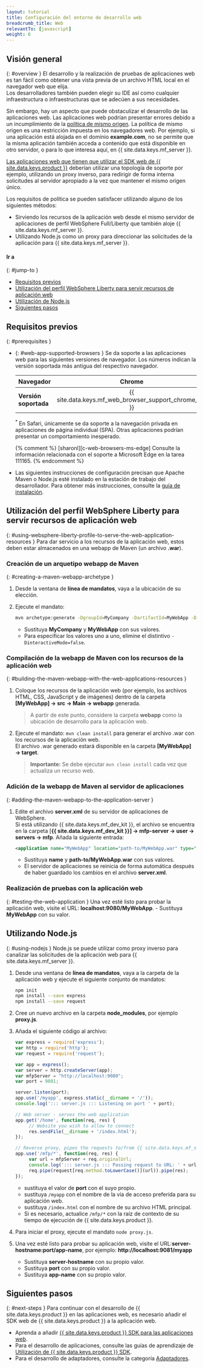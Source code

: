 ```yaml
---
layout: tutorial
title: Configuración del entorno de desarrollo web
breadcrumb_title: Web
relevantTo: [javascript]
weight: 6
---
```

<!-- NLS_CHARSET=UTF-8 -->
## Visión general
{: #overview }
El desarrollo y la realización de pruebas de aplicaciones web es tan fácil como obtener una vista previa de un archivo HTML local en el navegador web que elija.   
Los desarrolladores también pueden elegir su IDE así como cualquier infraestructura o infraestructuras que se adecúen a sus necesidades. 

Sin embargo, hay un aspecto que puede obstaculizar el desarrollo de las aplicaciones web. Las aplicaciones web podrían presentar errores debido a un incumplimiento de la [política de mismo origen](https://developer.mozilla.org/en-US/docs/Web/Security/Same-origin_policy). La política de mismo origen es una restricción impuesta en los navegadores web. Por ejemplo, si una aplicación está alojada en el dominio **example.com**, no se permite que la misma aplicación también acceda a contenido que está disponible en otro servidor, o para lo que interesa aquí, en {{ site.data.keys.mf_server }}.

[Las aplicaciones web que tienen que utilizar el SDK web de {{ site.data.keys.product }}](../../../application-development/sdk/web) deberían utilizar una topología de soporte por ejemplo, utilizando un proxy inverso, para redirigir de forma interna solicitudes al servidor apropiado a la vez que mantener el mismo origen único. 

Los requisitos de política se pueden satisfacer utilizando alguno de los siguientes métodos: 

- Sirviendo los recursos de la aplicación web desde el mismo servidor de aplicaciones de perfil WebSphere Full/Liberty que también aloje {{ site.data.keys.mf_server }}.
- Utilizando Node.js como un proxy para direccionar las solicitudes de la aplicación para {{ site.data.keys.mf_server }}.

#### Ir a
{: #jump-to }
- [Requisitos previos](#prerequisites)
- [Utilización del perfil WebSphere Liberty para servir recursos de aplicación web](#using-websphere-liberty-profile-to-serve-the-web-application-resources)
- [Utilización de Node.js](#using-nodejs)
- [Siguientes pasos](#next-steps)

## Requisitos previos
{: #prerequisites }
-   {: #web-app-supported-browsers }
Se da soporte a las aplicaciones web para las siguientes versiones de navegador. Los números indican la versión soportada más antigua del respectivo navegador. 

    | Navegador | Chrome   | Safari<sup>*</sup>   | Internet Explorer   | Firefox   | Navegador Android |
    |-----------------------|:--------:|:--------------------:|:-------------------:|:---------:|:-----------------:|
    | **Versión soportada** |  {{ site.data.keys.mf_web_browser_support_chrome_ver }} | {{ site.data.keys.mf_web_browser_support_safari_ver }} | {{ site.data.keys.mf_web_browser_support_ie_ver }} | {{ site.data.keys.mf_web_browser_support_firefox_ver }} | {{ site.data.keys.mf_web_browser_support_android_ver }}  |

    <sup>*</sup> En Safari, únicamente se da soporte a la navegación privada en aplicaciones de página individual (SPA). Otras aplicaciones podrían presentar un comportamiento inesperado. 

    {% comment %} [sharonl][c-web-browsers-ms-edge] Consulte la información relacionada con el soporte a Microsoft Edge en la tarea 111165. {% endcomment %}

-   Las siguientes instrucciones de configuración precisan que Apache Maven o Node.js esté instalado en la estación de trabajo del desarrollador. Para obtener más instrucciones, consulte la [guía de instalación](../mobilefirst/installation-guide/).

## Utilización del perfil WebSphere Liberty para servir recursos de aplicación web
{: #using-websphere-liberty-profile-to-serve-the-web-application-resources }
Para dar servicio a los recursos de la aplicación web, estos deben estar almacenados en una webapp de Maven (un archivo **.war**). 

### Creación de un arquetipo webapp de Maven
{: #creating-a-maven-webapp-archetype }
1. Desde la ventana de **línea de mandatos**, vaya a la ubicación de su elección. 
2. Ejecute el mandato: 

   ```bash
   mvn archetype:generate -DgroupId=MyCompany -DartifactId=MyWebApp -DarchetypeArtifactId=maven-archetype-webapp -DinteractiveMode=false
   ```
    - Sustituya **MyCompany** y **MyWebApp** con sus valores. 
    - Para especificar los valores uno a uno, elimine el distintivo `-DinteractiveMode=false`. 

### Compilación de la webapp de Maven con los recursos de la aplicación web 
{: #building-the-maven-webapp-with-the-web-applications-resources }
1. Coloque los recursos de la aplicación web (por ejemplo, los archivos HTML, CSS, JavaScript y de imágenes) dentro de la carpeta **[MyWebApp] → src → Main → webapp** generada. 

    > A partir de este punto, considere la carpeta **webapp** como la ubicación de desarrollo para la aplicación web. 

2. Ejecute el mandato: `mvn clean install` para generar el archivo .war con los recursos de la aplicación web.   
El archivo .war generado estará disponible en la carpeta **[MyWebApp] → target**. 
   
    > <span class="glyphicon glyphicon-exclamation-sign" aria-hidden="true"></span> **Importante:** Se debe ejecutar `mvn clean install` cada vez que actualiza un recurso web.



### Adición de la webapp de Maven al servidor de aplicaciones
{: #adding-the-maven-webapp-to-the-application-server }
1. Edite el archivo **server.xml** de su servidor de aplicaciones de WebSphere.   
    Si está utilizando {{ site.data.keys.mf_dev_kit }}, el archivo se encuentra en la carpeta [**{{ site.data.keys.mf_dev_kit }}] → mfp-server → user → servers → mfp**. Añada la siguiente entrada:  

   ```xml
   <application name="MyWebApp" location="path-to/MyWebApp.war" type="war"></application>
   ```
    - Sustituya **name** y **path-to/MyWebApp.war** con sus valores. 
    - El servidor de aplicaciones se reinicia de forma automática después de haber guardado los cambios en el archivo **server.xml**.   

### Realización de pruebas con la aplicación web
{: #testing-the-web-application }
Una vez esté listo para probar la aplicación web, visite el URL: **localhost:9080/MyWebApp**.
    - Sustituya **MyWebApp** con su valor. 

## Utilizando Node.js
{: #using-nodejs }
Node.js se puede utilizar como proxy inverso para canalizar las solicitudes de la aplicación web para {{ site.data.keys.mf_server }}.

1. Desde una ventana de **línea de mandatos**, vaya a la carpeta de la aplicación web y ejecute el siguiente conjunto de mandatos:  

   ```bash
   npm init
   npm install --save express
   npm install --save request
   ```

2. Cree un nuevo archivo en la carpeta **node_modules**, por ejemplo **proxy.js**.
3. Añada el siguiente código al archivo: 

   ```javascript
   var express = require('express');
   var http = require('http');
   var request = require('request');

   var app = express();
   var server = http.createServer(app);
   var mfpServer = "http://localhost:9080";
   var port = 9081;

   server.listen(port);
   app.use('/myapp', express.static(__dirname + '/'));
   console.log('::: server.js ::: Listening on port ' + port);

   // Web server - serves the web application
   app.get('/home', function(req, res) {
        // Website you wish to allow to connect
        res.sendFile(__dirname + '/index.html');
   });

   // Reverse proxy, pipes the requests to/from {{ site.data.keys.mf_server }}
   app.use('/mfp/*', function(req, res) {
        var url = mfpServer + req.originalUrl;
        console.log('::: server.js ::: Passing request to URL: ' + url);
        req.pipe(request[req.method.toLowerCase()](url)).pipe(res);
   });
   ```
    - sustituya el valor de **port** con el suyo propio. 
    - sustituya `/myapp` con el nombre de la vía de acceso preferida para su aplicación web. 
    - sustituya `/index.html` con el nombre de su archivo HTML principal. 
    - Si es necesario, actualice `/mfp/*` con la raíz de contexto de su tiempo de ejecución de {{ site.data.keys.product }}. 

4. Para iniciar el proxy, ejecute el mandato `node proxy.js`.
5. Una vez esté listo para probar su aplicación web, visite el URL:**server-hostname:port/app-name**, por ejemplo: **http://localhost:9081/myapp**
    - Sustituya **server-hostname** con su propio valor. 
    - Sustituya **port** con su propio valor. 
    - Sustituya **app-name** con su propio valor. 

## Siguientes pasos
{: #next-steps }
Para continuar con el desarrollo de {{ site.data.keys.product }} en las aplicaciones web, es necesario añadir el SDK web de {{ site.data.keys.product }} a la aplicación web. 

* Aprenda a añadir [{{ site.data.keys.product }} SDK para las aplicaciones web](../../../application-development/sdk/web/).
* Para el desarrollo de aplicaciones, consulte las guías de aprendizaje de [Utilización de {{ site.data.keys.product }} SDK](../../../application-development/). 
* Para el desarrollo de adaptadores, consulte la categoría [Adaptadores](../../../adapters/).

